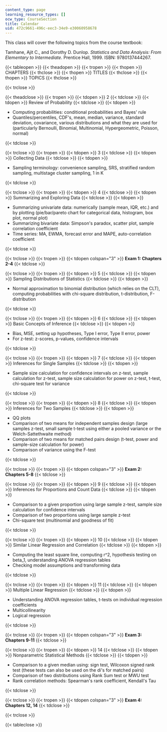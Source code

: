 ```yaml
---
content_type: page
learning_resource_types: []
ocw_type: CourseSection
title: Calendar
uid: 472c9661-496c-eec3-34e9-e30060958678
---
```


This class will cover the following topics from the course textbook:

Tamhane, Ajit C., and Dorothy D. Dunlop. _Statistics and Data Analysis: From Elementary to Intermediate_. Prentice Hall, 1999. ISBN: 9780137444267.

{{< tableopen >}}
{{< theadopen >}}
{{< tropen >}}
{{< thopen >}}
CHAPTERS
{{< thclose >}}
{{< thopen >}}
TITLES
{{< thclose >}}
{{< thopen >}}
TOPICS
{{< thclose >}}

{{< trclose >}}

{{< theadclose >}}
{{< tropen >}}
{{< tdopen >}}
2
{{< tdclose >}}
{{< tdopen >}}
Review of Probability
{{< tdclose >}}
{{< tdopen >}}


*   Computing probabilities: conditional probabilities and Bayes' rule
*   Quantiles/percentiles, CDF's, mean, median, variance, standard deviation, covariance, various distributions and what they are used for (particularly Bernoulli, Binomial, Multinomial, Hypergeometric, Poisson, normal)


{{< tdclose >}}

{{< trclose >}}
{{< tropen >}}
{{< tdopen >}}
3
{{< tdclose >}}
{{< tdopen >}}
Collecting Data
{{< tdclose >}}
{{< tdopen >}}


*   Sampling terminology: convenience sampling, SRS, stratified random sampling, multistage cluster sampling, 1 in K


{{< tdclose >}}

{{< trclose >}}
{{< tropen >}}
{{< tdopen >}}
4
{{< tdclose >}}
{{< tdopen >}}
Summarizing and Exploring Data
{{< tdclose >}}
{{< tdopen >}}


*   Summarizing univariate data: numerically (sample mean, IQR, etc.) and by plotting (pie/bar/pareto chart for categorical data, histogram, box plot, normal plot)
*   Summarizing bivariate data: Simpson's paradox, scatter plot, sample correlation coefficient
*   Time series: MA, EWMA, forecast error and MAPE, auto-correlation coefficient


{{< tdclose >}}

{{< trclose >}}
{{< tropen >}}
{{< tdopen colspan="3" >}}
**Exam 1: Chapters 2-4**
{{< tdclose >}}

{{< trclose >}}
{{< tropen >}}
{{< tdopen >}}
5
{{< tdclose >}}
{{< tdopen >}}
Sampling Distributions of Statistics
{{< tdclose >}}
{{< tdopen >}}


*   Normal approximation to binomial distribution (which relies on the CLT), computing probabilities with chi-square distribution, t-distribution, F-distribution


{{< tdclose >}}

{{< trclose >}}
{{< tropen >}}
{{< tdopen >}}
6
{{< tdclose >}}
{{< tdopen >}}
Basic Concepts of Inference
{{< tdclose >}}
{{< tdopen >}}


*   Bias, MSE, setting up hypotheses, Type I error, Type II error, power
*   For z-test: z-scores, p-values, confidence intervals


{{< tdclose >}}

{{< trclose >}}
{{< tropen >}}
{{< tdopen >}}
7
{{< tdclose >}}
{{< tdopen >}}
Inferences for Single Samples
{{< tdclose >}}
{{< tdopen >}}


*   Sample size calculation for confidence intervals on z-test, sample calculation for z-test, sample size calculation for power on z-test, t-test, chi-square test for variance


{{< tdclose >}}

{{< trclose >}}
{{< tropen >}}
{{< tdopen >}}
8
{{< tdclose >}}
{{< tdopen >}}
Inferences for Two Samples
{{< tdclose >}}
{{< tdopen >}}


*   QQ plots
*   Comparison of two means for independent samples design (large samples z-test, small sample t-test using either a pooled variance or the Welch-Sattethwaite method)
*   Comparison of two means for matched pairs design (t-test, power and sample-size calculation for power)
*   Comparison of variance using the F-test


{{< tdclose >}}

{{< trclose >}}
{{< tropen >}}
{{< tdopen colspan="3" >}}
**Exam 2: Chapters 5-8**
{{< tdclose >}}

{{< trclose >}}
{{< tropen >}}
{{< tdopen >}}
9
{{< tdclose >}}
{{< tdopen >}}
Inferences for Proportions and Count Data
{{< tdclose >}}
{{< tdopen >}}


*   Comparison to a given proportion using large sample z-test, sample size calculation for confidence intervals
*   Comparison of two proportions using large sample z-test
*   Chi-square test (multinomial and goodness of fit)


{{< tdclose >}}

{{< trclose >}}
{{< tropen >}}
{{< tdopen >}}
10
{{< tdclose >}}
{{< tdopen >}}
Similar Linear Regression and Correlation
{{< tdclose >}}
{{< tdopen >}}


*   Computing the least square line, computing r^2, hypothesis testing on beta\_1, understanding ANOVA regression tables
*   Checking model assumptions and transforming data


{{< tdclose >}}

{{< trclose >}}
{{< tropen >}}
{{< tdopen >}}
11
{{< tdclose >}}
{{< tdopen >}}
Multiple Linear Regression
{{< tdclose >}}
{{< tdopen >}}


*   Understanding ANOVA regression tables, t-tests on individual regression coefficients
*   Multicollinearity
*   Logical regression


{{< tdclose >}}

{{< trclose >}}
{{< tropen >}}
{{< tdopen colspan="3" >}}
**Exam 3: Chapters 9-11**
{{< tdclose >}}

{{< trclose >}}
{{< tropen >}}
{{< tdopen >}}
14
{{< tdclose >}}
{{< tdopen >}}
Nonparametric Statistical Methods
{{< tdclose >}}
{{< tdopen >}}


*   Comparison to a given median using: sign test, Wilcoxon signed rank test (these tests can also be used on the di's for matched pairs)
*   Comparison of two distributions using Rank Sum test or MWU test
*   Rank correlation methods: Spearman's rank coefficient, Kendall's Tau


{{< tdclose >}}

{{< trclose >}}
{{< tropen >}}
{{< tdopen colspan="3" >}}
**Exam 4: Chapters 12, 14**
{{< tdclose >}}

{{< trclose >}}

{{< tableclose >}}